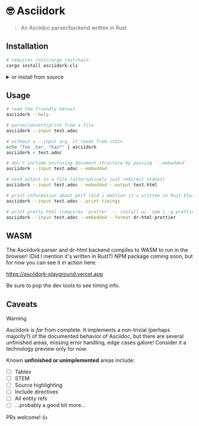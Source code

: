 # 🤓 Asciidork

> An Asciidoc parser/backend written in Rust

## Installation

```sh
# requires rust/cargo toolchain
cargo install asciidork-cli
```

<details>

<summary>or install from source</summary>

```sh
git clone https://github.com/jaredh159/asciidork
cd asciidork
cargo build --release --bins

# vvvv -- OPTIONAL: or use rel path to `./target/release/asciidork` instead
sudo cp ./target/release/asciidork /usr/local/bin
```

</details>

## Usage

```sh
# read the friendly manual
asciidork --help

# parse/convert/print from a file
asciidork --input test.adoc

# without a --input arg, it reads from stdin
echo "foo _bar_ *baz*" | asciidork
asciidork < test.adoc

# don't include enclosing document structure by passing `--embedded`
asciidork --input test.adoc --embedded

# send output to a file (alternatively just redirect stdout)
asciidork --input test.adoc --embedded --output test.html

# print information about perf (did i mention it's written in Rust btw?)
asciidork --input test.adoc --print-timings

# print pretty html (requires `pretter` -- install w/ `npm i -g prettier`)
asciidork --input test.adoc --embedded --format dr-html-prettier
```

## WASM

The Asciidork parser and dr-html backend compiles to WASM to run in the browser! (Did I
mention it's written in Rust?) NPM package coming soon, but for now you can see it in
action here:

https://asciidork-playground.vercel.app

Be sure to pop the dev tools to see timing info.

## Caveats

> [!WARNING]
> Asciidork is _far_ from complete. It implements a non-trivial (perhaps
> majority?) of the documented behavior of Asciidoc, but there are several unfinished areas,
> missing error handling, edge cases galore! Consider it a technology preview only for
> now.

Known **unfinished or unimplemented** areas include:

- [ ] Tables
- [ ] STEM
- [ ] Source highlighting
- [ ] Include directives
- [ ] All entity refs
- [ ] ...probably a good bit more...

PRs welcome! 👍
